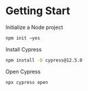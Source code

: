 
# Getting Start

Initialize a Node project

```bash
npm init –yes
```

Install Cypress

```bash
npm install -D cypress@12.5.0
```

Open Cypress

```bash
npx cypress open
```


